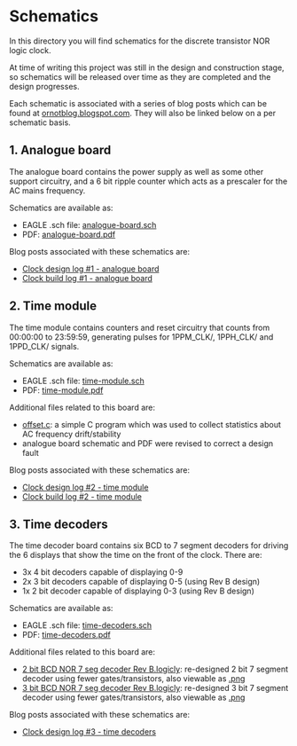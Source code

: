 # Schematics

In this directory you will find schematics for the discrete transistor NOR logic clock.

At time of writing this project was still in the design and construction stage, so schematics will be released over time as they are completed and the design progresses.

Each schematic is associated with a series of blog posts which can be found at [ornotblog.blogspot.com](https://ornotblog.blogspot.com). They will also be linked below on a per schematic basis.

## 1. Analogue board

The analogue board contains the power supply as well as some other support circuitry, and a 6 bit ripple counter which acts as a prescaler for the AC mains frequency.

Schematics are available as:

* EAGLE .sch file: [analogue-board.sch](https://github.com/tomstorey/discrete-nor-logic-clock/raw/master/schematics/analogue-board.sch)
* PDF: [analogue-board.pdf](https://github.com/tomstorey/discrete-nor-logic-clock/raw/master/schematics/analogue-board.pdf)

Blog posts associated with these schematics are:

* [Clock design log #1 - analogue board](https://ornotblog.blogspot.co.uk/2017/04/clock-design-log-1-analogue-board.html)
* [Clock build log #1 - analogue board](https://ornotblog.blogspot.co.uk/2017/05/clock-build-log-1-analogue-board.html)

## 2. Time module

The time module contains counters and reset circuitry that counts from 00:00:00 to 23:59:59, generating pulses for 1PPM_CLK/, 1PPH_CLK/ and 1PPD_CLK/ signals.

Schematics are available as:

* EAGLE .sch file: [time-module.sch](https://github.com/tomstorey/discrete-nor-logic-clock/raw/master/schematics/time-module.sch)
* PDF: [time-module.pdf](https://github.com/tomstorey/discrete-nor-logic-clock/raw/master/schematics/time-module.pdf)

Additional files related to this board are:

* [offset.c](https://github.com/tomstorey/discrete-nor-logic-clock/blob/master/offset-monitor-program/offset.c): a simple C program which was used to collect statistics about AC frequency drift/stability
* analogue board schematic and PDF were revised to correct a design fault

Blog posts associated with these schematics are:

* [Clock design log #2 - time module](https://ornotblog.blogspot.co.uk/2017/05/clock-design-log-2-time-module.html)
* [Clock build log #2 - time module](https://ornotblog.blogspot.co.uk/2017/05/clock-build-log-2-time-module.html)

## 3. Time decoders

The time decoder board contains six BCD to 7 segment decoders for driving the 6 displays that show the time on the front of the clock. There are:

* 3x 4 bit decoders capable of displaying 0-9
* 2x 3 bit decoders capable of displaying 0-5 (using Rev B design)
* 1x 2 bit decoder capable of displaying 0-3 (using Rev B design)

Schematics are available as:

* EAGLE .sch file: [time-decoders.sch](https://github.com/tomstorey/discrete-nor-logic-clock/raw/master/schematics/time-decoders.sch)
* PDF: [time-decoders.pdf](https://github.com/tomstorey/discrete-nor-logic-clock/raw/master/schematics/time-decoders.pdf)

Additional files related to this board are:

* [2 bit BCD NOR 7 seg decoder Rev B.logicly](https://github.com/tomstorey/discrete-nor-logic-clock/raw/master/7-seg-decoders/2%20bit%20BCD%20NOR%207%20seg%20decoder%20Rev%20B.logicly): re-designed 2 bit 7 segment decoder using fewer gates/transistors, also viewable as [.png](https://github.com/tomstorey/discrete-nor-logic-clock/blob/master/7-seg-decoders/2%20bit%20BCD%20NOR%207%20seg%20decoder%20Rev%20B.png)
* [3 bit BCD NOR 7 seg decoder Rev B.logicly](https://github.com/tomstorey/discrete-nor-logic-clock/raw/master/7-seg-decoders/3%20bit%20BCD%20NOR%207%20seg%20decoder%20Rev%20B.logicly): re-designed 3 bit 7 segment decoder using fewer gates/transistors, also viewable as [.png](https://github.com/tomstorey/discrete-nor-logic-clock/blob/master/7-seg-decoders/2%20bit%20BCD%20NOR%207%20seg%20decoder%20Rev%20B.png)

Blog posts associated with these schematics are:

* [Clock design log #3 - time decoders](https://ornotblog.blogspot.co.uk/2017/05/clock-design-log-3-time-decoders.html)
